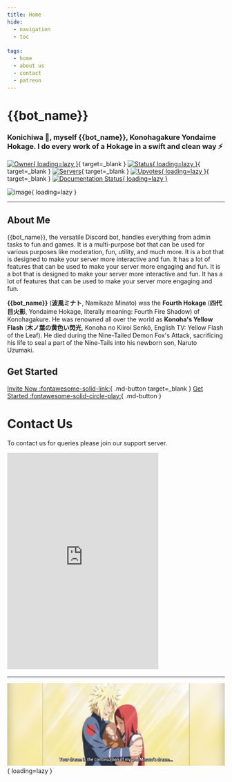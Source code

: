 ```yaml
---
title: Home
hide:
  - navigation
  - toc

tags:
  - home
  - about us
  - contact
  - patreon
---
```


# **{{bot_name}}**

### Konichiwa 👋, myself {{bot_name}}, Konohagakure Yondaime Hokage. I do every work of a Hokage in a swift and clean way ⚡

[![Owner](https://top.gg/api/widget/owner/{{bot_discord_id}}.svg){ loading=lazy }](https://top.gg/bot/{{bot_discord_id}}){ target=_blank }
 [![Status](https://top.gg/api/widget/status/{{bot_discord_id}}.svg){ loading=lazy }](http://discord.com/users/{{bot_discord_id}}){ target=_blank }  [![Servers](https://top.gg/api/widget/servers/{{bot_discord_id}}.svg)](https://top.gg/bot/{{bot_discord_id}}){ target=_blank }
 [![Upvotes](https://top.gg/api/widget/upvotes/{{bot_discord_id}}.svg){ loading=lazy }](https://top.gg/bot/{{bot_discord_id}}){ target=_blank }
 [![Documentation Status](https://readthedocs.org/projects/minato-namikaze/badge/?version=latest){ loading=lazy }](https://minato-namikaze.readthedocs.io/en/latest/?badge=latest)


![image](https://i.imgur.com/FzgLCHM.jpeg){ loading=lazy }

***

## About Me

{{bot_name}}, the versatile Discord bot, handles everything from admin tasks to fun and games. It is a multi-purpose bot that can be used for various purposes like moderation, fun, utility, and much more. It is a bot that is designed to make your server more interactive and fun. It has a lot of features that can be used to make your server more engaging and fun. It is a bot that is designed to make your server more interactive and fun. It has a lot of features that can be used to make your server more engaging and fun.

**{{bot_name}}** (**波風ミナト**, Namikaze Minato) was the **Fourth Hokage** (**四代目火影**, Yondaime Hokage, literally meaning: Fourth Fire Shadow) of Konohagakure. He was renowned all over the world as **Konoha's Yellow Flash** (**木ノ葉の黄色い閃光**, Konoha no Kiiroi Senkō, English TV: Yellow Flash of the Leaf). He died during the Nine-Tailed Demon Fox's Attack, sacrificing his life to seal a part of the Nine-Tails into his newborn son, Naruto Uzumaki.


## Get Started

[Invite Now :fontawesome-solid-link:](https://discord.com/oauth2/authorize?client_id={{bot_discord_id}}&permissions=8&redirect_uri=https%3A%2F%2Fminatonamikaze-invites.herokuapp.com%2Finvite&scope=applications.commands%20bot&response_type=code&state=cube12345%3F%2FBot%20Website){ .md-button target=_blank } [Get Started :fontawesome-solid-circle-play:](commands/index.md){ .md-button }


<!-- # Support Us
[![ko-fi](https://ko-fi.com/img/githubbutton_sm.svg)](https://ko-fi.com/F1F3C2R84)  -->
<!-- <a href="https://www.patreon.com/bePatron?u=20009768" target="_blank" data-patreon-widget-type="become-patron-button">Become a Patron!</a><script async src="https://c6.patreon.com/becomePatronButton.bundle.js"></script>  -->


# Contact Us

To contact us for queries please join our support server.

<iframe src="https://discord.com/widget?id=920190307595874304&theme=dark" width="350" height="500" allowtransparency="true" frameborder="0" sandbox="allow-popups allow-popups-to-escape-sandbox allow-same-origin allow-scripts"></iframe>


***

![Namikaze Family](assets/banner.jpg){ loading=lazy }

